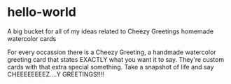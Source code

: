# hello-world
A big bucket for all of my ideas related to Cheezy Greetings homemade watercolor cards

For every occassion there is a Cheezy Greeting, a handmade watercolor greeting card that states EXACTLY what you want it to say.  They're custom cards with that extra special something.  Take a snapshot of life and say CHEEEEEEEEZ....Y GREETINGS!!!!
